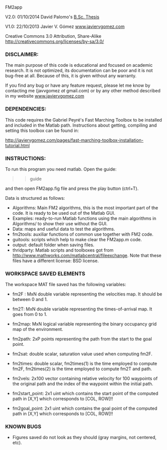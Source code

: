 FM2app 

V2.0: 01/10/2014
David Palomo's [B.Sc. Thesis](http://javiervgomez.com/pages/matlab-graphical-user-interface-to-fast-marching-square-algorithms.html)

V1.0: 22/10/2013
Javier V. Gómez
www.javiervgomez.com

Creative Commons 3.0 Attribution, Share-Alike
http://creativecommons.org/licenses/by-sa/3.0/


### DISCLAIMER:
The main purpose of this code is educational and focused on academic research. It is not optimized, its documentation can be poor and it is not bug-free at all. Because of this, it is given without any warranty.

If you find any bug or have any feature request, please let me know by contacting me (javvgomez _at_ gmail.com) or by any other method 
described in my website www.javiervgomez.com


### DEPENDENCIES:
This code requires the Gabriel Peyré's Fast Marching Toolbox to be installed and included in the Matlab path. Instructions about getting,
compiling and setting this toolbox can be found in:

http://javiervgomez.com/pages/fast-marching-toolbox-installation-tutorial.html


### INSTRUCTIONS:

To run this program you need matlab. Open the guide:

>> guide

and then open FM2app.fig file and press the play button (ctrl+T).


Data is structured as follows:
- Algorithms: Main FM2 algorithms, this is the most important part of the code. It is ready to be used out of the Matlab GUI.
- Examples: ready-to-run Matlab functions using the main algorithms in Algorithms/ to show their use without the GUI.
- Data: maps and useful data to test the algorithms.
- fm2tools: auxiliar functions of common use together with FM2 code.
- guitools: scripts which help to make clear the FM2app.m code.
- output: default folder when saving files.
- thridparty: Matlab scripts and toolboxes got from http://www.mathworks.com/matlabcentral/fileexchange. Note that these files have a different license: BSD license.

### WORKSPACE SAVED ELEMENTS
The workspace MAT file saved has the following variables:

- fm2F : MxN double variable representing the velocities map. It should be between 0 and 1.
- fm2T: MxN double variable representing the times-of-arrival map. It goes from 0 to 1.
- fm2map: MxN logical variable representing the binary occupancy grid map of the environment.
- fm2path: 2xP points representing the path from the start to the goal point.
- fm2sat: double scalar, saturation value used when computing fm2F.
- fm2times: double scalar, fm2times(1) is the time employed to compute fm2F,
			   fm2times(2) is the time employed to compute fm2T and path.

- fm2vels: 2x100 vector containing relative velocity for 100 waypoints of the original path and the index of the waypoint within the initial path.
- fm2start_point: 2x1 uint which contains the start point of the computed path in [X,Y] which corresponds to [COL, ROW]!!
- fm2goal_point: 2x1 uint which contains the goal point of the computed path in [X,Y] which corresponds to [COL, ROW]!!

###  KNOWN BUGS
- Figures saved do not look as they should (gray margins, not centered, etc).
